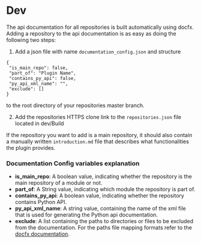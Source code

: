 # Dev

The api documentation for all repositories is built automatically using docfx.\
Adding a repository to the api documentation is as easy as doing the following two steps:

1. Add a json file with name `documentation_config.json` and structure

```
{
 "is_main_repo": false,
 "part_of": "Plugin Name",
 "contains_py_api": false,
 "py_api_xml_name": "",
 "exclude": []
}
```

to the root directory of your repositories master branch.

2. Add the repositories HTTPS clone link to the `repositories.json` file located in dev/Build

If the repository you want to add is a main repository, it should also contain a manually written `introduction.md` file that describes what functionalities the plugin provides.

### Documentation Config variables explanation

- **is_main_repo**: A boolean value, indicating whether the repository is the main repository of a module or not.
- **part_of**: A String value, indicating which module the repository is part of.
- **contains_py_api**: A boolean value, indicating whether the repository contains Python API.
- **py_api_xml_name**: A string value, containing the name of the xml file that is used for generating the Python api documentation.
- **exclude**: A list containing the paths to directories or files to be excluded from the documentation. For the paths file mapping formats refer to the [docfx documentation](https://dotnet.github.io/docfx/tutorial/docfx.exe_user_manual.html#4-supported-file-mapping-format).
